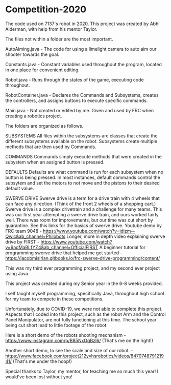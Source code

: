 # Competition-2020
The code used on 7137's robot in 2020.
This project was created by Abhi Alderman, with help from his mentor Taylor.


The files not within a folder are the most important.

AutoAiming.java - The code for using a limelight camera to auto aim our shooter towards the goal.

Constants.java - Constant variables used throughout the program, located in one place for convenient editing.

Robot.java - Runs through the states of the game, executing code throughout.

RobotContainer.java - Declares the Commands and Subsystems, creates the controllers, and assigns buttons to execute specific commands.

Main.java - Not created or edited by me. Given and used by FRC when creating a robotics project.


The folders are organized as follows.


SUBSYSTEMS
All files within the subsystems are classes that create the different subsystems available on the robot.
Subsystems create multiple methods that are then used by Commands.


COMMANDS
Commands simply execute methods that were created in the subystem when an assigned button is pressed.


DEFAULTS
Defaults are what command is run for each subsystem when no button is being pressed. In most instances, default commands control the subsytem and set the motors to not move and the pistons to their desired default value.


SWERVE DRIVE
Swerve drive is a term for a drive train with 4 wheels that can face any direction. (Think of the front 2 wheels of a shopping cart.) 
Swerve drive is a complex drivetrain and a challenge for many teams. This was our first year attempting a swerve drive train, and ours worked fairly well. There was room for improvements, but our time was cut short by quarantine.
See this links for the basics of swerve drive.
Youtube demo by FRC team 9048 - https://www.youtube.com/watch?v=idizm--Qwlc&ab_channel=Philobots
Longer, more in depth video explaining swerve drive by FIRST - https://www.youtube.com/watch?v=9adMaBLfYZ4&ab_channel=OfficialFIRST
A beginner tutorial for programming swerve drive that helped me get started - https://jacobmisirian.gitbooks.io/frc-swerve-drive-programming/content/


This was my third ever programming project, and my second ever project using Java.

This project was created during my Senior year in the 6-8 weeks provided.

I self taught myself programming, specifically Java, throughout high school for my team to compete in these competitions.

Unfortunately, due to COVID-19, we were not able to complete this project. Aspects that I coded into this project, such as the robot Arm and the Control Panel Manipulator, are not fully functioning at this time. The school year being cut short lead to little footage of the robot.

Here is a short demo of the robots shooting mechanism - https://www.instagram.com/p/B85NxOqBzl6/
(That's me on the right!)

Another short demo, to see the scale and size of our robot. - https://www.facebook.com/project212yvhsrobotics/videos/847074879121941/
(That's me under the hoop!)


Special thanks to Taylor, my mentor, for teaching me so much this year! I would've been lost without you! 


